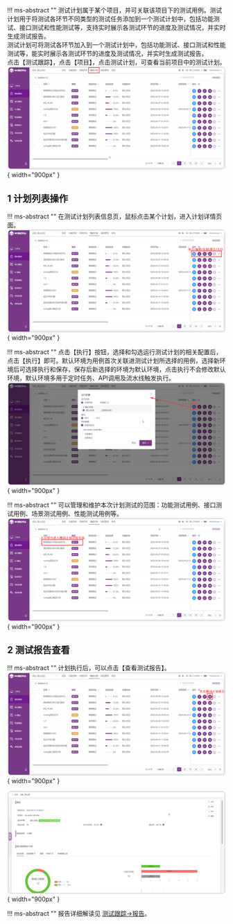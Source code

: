 !!! ms-abstract ""
    测试计划属于某个项目，并可关联该项目下的测试用例。测试计划用于将测试各环节不同类型的测试任务添加到一个测试计划中，包括功能测试、接口测试和性能测试等，支持实时展示各测试环节的进度及测试情况，并实时生成测试报告。<br>
    测试计划可将测试各环节加入到一个测试计划中，包括功能测试、接口测试和性能测试等，能实时展示各测试环节的进度及测试情况，并实时生成测试报告。<br>
    点击【测试跟踪】，点击【项目】，点击测试计划，可查看当前项目中的测试计划。
![!测试计划管理](../../../img/track/测试计划管理.png){ width="900px" }

## 1 计划列表操作
!!! ms-abstract ""
    在测试计划列表信息页，鼠标点击某个计划，进入计划详情页面。
![!计划列表维护](../../../img/track/计划列表维护1.png){ width="900px" } 

!!! ms-abstract ""
    点击【执行】按钮，选择和勾选运行测试计划的相关配置后，点击【执行】即可。默认环境为用例首次关联进测试计划所选择的用例，选择新环境后可选择执行和保存，保存后新选择的环境为默认环境，点击执行不会修改默认环境，默认环境多用于定时任务、API调用及流水线触发执行。<br>
![!计划列表维护](../../../img/track/测试计划区分环境.png){ width="900px" }

!!! ms-abstract ""
    可以管理和维护本次计划测试的范围：功能测试用例、接口测试用例、场景测试用例、性能测试用例等。
![!计划列表维护](../../../img/track/计划列表维护2.png){ width="900px" } 

## 2 测试报告查看
!!! ms-abstract ""
    计划执行后，可以点击【查看测试报告】。
![!测试报告查看](../../../img/track/查看测试报告.png){ width="900px" } 

![!测试报告查看](../../../img/track/查看测试计划报告.png){ width="900px" }

!!! ms-abstract ""
    报告详细解读见 [测试跟踪->报告](../../test_report/)。